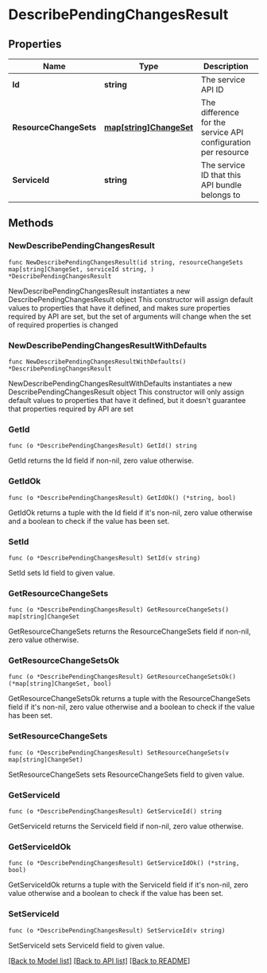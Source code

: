 # DescribePendingChangesResult

## Properties

Name | Type | Description | Notes
------------ | ------------- | ------------- | -------------
**Id** | **string** | The service API ID | 
**ResourceChangeSets** | [**map[string]ChangeSet**](ChangeSet.md) | The difference for the service API configuration per resource | 
**ServiceId** | **string** | The service ID that this API bundle belongs to | 

## Methods

### NewDescribePendingChangesResult

`func NewDescribePendingChangesResult(id string, resourceChangeSets map[string]ChangeSet, serviceId string, ) *DescribePendingChangesResult`

NewDescribePendingChangesResult instantiates a new DescribePendingChangesResult object
This constructor will assign default values to properties that have it defined,
and makes sure properties required by API are set, but the set of arguments
will change when the set of required properties is changed

### NewDescribePendingChangesResultWithDefaults

`func NewDescribePendingChangesResultWithDefaults() *DescribePendingChangesResult`

NewDescribePendingChangesResultWithDefaults instantiates a new DescribePendingChangesResult object
This constructor will only assign default values to properties that have it defined,
but it doesn't guarantee that properties required by API are set

### GetId

`func (o *DescribePendingChangesResult) GetId() string`

GetId returns the Id field if non-nil, zero value otherwise.

### GetIdOk

`func (o *DescribePendingChangesResult) GetIdOk() (*string, bool)`

GetIdOk returns a tuple with the Id field if it's non-nil, zero value otherwise
and a boolean to check if the value has been set.

### SetId

`func (o *DescribePendingChangesResult) SetId(v string)`

SetId sets Id field to given value.


### GetResourceChangeSets

`func (o *DescribePendingChangesResult) GetResourceChangeSets() map[string]ChangeSet`

GetResourceChangeSets returns the ResourceChangeSets field if non-nil, zero value otherwise.

### GetResourceChangeSetsOk

`func (o *DescribePendingChangesResult) GetResourceChangeSetsOk() (*map[string]ChangeSet, bool)`

GetResourceChangeSetsOk returns a tuple with the ResourceChangeSets field if it's non-nil, zero value otherwise
and a boolean to check if the value has been set.

### SetResourceChangeSets

`func (o *DescribePendingChangesResult) SetResourceChangeSets(v map[string]ChangeSet)`

SetResourceChangeSets sets ResourceChangeSets field to given value.


### GetServiceId

`func (o *DescribePendingChangesResult) GetServiceId() string`

GetServiceId returns the ServiceId field if non-nil, zero value otherwise.

### GetServiceIdOk

`func (o *DescribePendingChangesResult) GetServiceIdOk() (*string, bool)`

GetServiceIdOk returns a tuple with the ServiceId field if it's non-nil, zero value otherwise
and a boolean to check if the value has been set.

### SetServiceId

`func (o *DescribePendingChangesResult) SetServiceId(v string)`

SetServiceId sets ServiceId field to given value.



[[Back to Model list]](../README.md#documentation-for-models) [[Back to API list]](../README.md#documentation-for-api-endpoints) [[Back to README]](../README.md)


